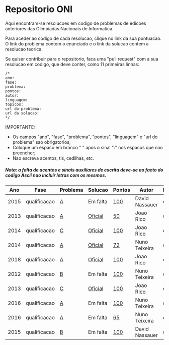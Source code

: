 # Repositorio ONI

Aqui encontram-se resolucoes em codigo de problemas de edicoes anteriores das Olimpiadas Nacionais de Informatica.

Para aceder ao codigo de cada resolucao, clique no link da sua pontuacao. O link do problema contem o enunciado e o link da solucao contem a resolucao teorica.

Se quiser contribuir para o repositorio, faca uma "pull request" com a sua resolucao em codigo, que deve conter, como 11 primeiras linhas:
```
/*
ano: 
fase: 
problema: 
pontos: 
autor: 
linguagem: 
topicos: 
url do problema: 
url da solucao: 
*/
```
IMPORTANTE:
* Os campos "ano", "fase", "problema", "pontos", "linguagem" e "url do problema" sao obrigatorios;
* Coloque um espaco em branco " " apos o sinal ":" nos espacos que nao preencher;
* Nao escreva acentos, tis, cedilhas, etc.

##### Nota: a falta de acentos e sinais auxiliares de escrita deve-se ao facto do codigo Ascii nao incluir letras com os mesmos.

|Ano|Fase|Problema|Solucao|Pontos|Autor|Linguagem|Topicos|
|---|----|--------|-------|------|-----|---------|-------|
| 2015| qualificacao|[ A]( http://www.dcc.fc.up.pt/oni/problemas/2015/qualificacao/probA.html)|Em falta|[ 100](https://github.com/LikeScience/Repositorio_ONI/blob/master/Code/2015QA_100_dn.cpp)| David Nassauer| c++| funcao sort|
| 2013| qualificacao|[ A]( http://www.dcc.fc.up.pt/oni/problemas/2013/qualificacao/probA.html)|[Oficial]( http://www.dcc.fc.up.pt/oni/problemas/2013/qualificacao/discussao/sola.html)|[ 50](https://github.com/LikeScience/Repositorio_ONI/blob/master/Code/2013QA_50_jr.cpp)| Joao Rico| c++| pesquisa completa|
| 2014| qualificacao|[ C]( http://www.dcc.fc.up.pt/oni/problemas/2014/qualificacao/probC.html)|[Oficial]( http://www.dcc.fc.up.pt/oni/problemas/2014/qualificacao/discussao/C.html)|[ 100](https://github.com/LikeScience/Repositorio_ONI/blob/master/Code/2014QC_100_jr.cpp)| Joao Rico| c++| programacao dinamica|
| 2014| qualificacao|[ A]( http://www.dcc.fc.up.pt/oni/problemas/2014/qualificacao/probA.html)|[Oficial]( http://www.dcc.fc.up.pt/oni/problemas/2014/qualificacao/discussao/A.html)|[ 72](https://github.com/LikeScience/Repositorio_ONI/blob/master/Code/2014QA_72_nt.cpp)| Nuno Teixeira| c++| |
| 2018| qualificacao|[ A]( http://www.dcc.fc.up.pt/oni/problemas/2018/qualificacao/probA.html)|[Oficial]( http://oni.dcc.fc.up.pt/loop/solucoes/2018/qualificacao/prob_a.html)|[ 100](https://github.com/LikeScience/Repositorio_ONI/blob/master/Code/2018QA_100_jr.cpp)| Joao Rico| c++| |
| 2012| qualificacao|[ B]( http://www.dcc.fc.up.pt/oni/problemas/2012/qualificacao/probB.html)|Em falta|[ 100](https://github.com/LikeScience/Repositorio_ONI/blob/master/Code/2012QB_100_nt.cpp)| Nuno Teixeira| c++| algoritmo de Rabin-Karp|
| 2013| qualificacao|[ C]( http://www.dcc.fc.up.pt/oni/problemas/2013/qualificacao/probC.html)|[Oficial]( http://www.dcc.fc.up.pt/oni/problemas/2013/qualificacao/discussao/solc.html)|[ 100](https://github.com/LikeScience/Repositorio_ONI/blob/master/Code/2013QC_100_jr.cpp)| Joao Rico| c++| programacao dinamica|
| 2016| qualificacao|[ A]( http://www.dcc.fc.up.pt/oni/problemas/2016/qualificacao/probA.html)|Em falta|[ 100](https://github.com/LikeScience/Repositorio_ONI/blob/master/Code/2016QA_100_nt.cpp)| Nuno Teixeira| c++| |
| 2016| qualificacao|[ A]( http://www.dcc.fc.up.pt/oni/problemas/2016/qualificacao/probA.html)|Em falta|[ 65](https://github.com/LikeScience/Repositorio_ONI/blob/master/Code/2016QA_65_nt.cpp)| Nuno Teixeira| c++| |
| 2015| qualificacao|[ B]( http://www.dcc.fc.up.pt/oni/problemas/2015/qualificacao/probB.html)|Em falta|[ 100](https://github.com/LikeScience/Repositorio_ONI/blob/master/Code/2015QB_100_dn.cpp)| David Nassauer| c++||
